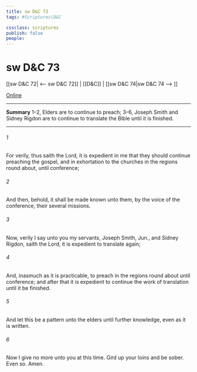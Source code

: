 ```yaml
---
title: sw D&C 73
tags: #Scriptures\D&C

cssclass: scriptures
publish: false
people:
---
```


# sw D&C 73
[[sw D&C 72| <-- sw D&C 72]] | [[D&C]] | [[sw D&C 74|sw D&C 74 --> ]]

[Online](https://churchofjesuschrist.org/study/scriptures/dc-testament/dc/73?lang=eng)

---
__Summary__
1–2, Elders are to continue to preach; 3–6, Joseph Smith and Sidney Rigdon are to continue to translate the Bible until it is finished.

---
###### 1 
For verily, thus saith the Lord, it is expedient in me that they should continue preaching the gospel, and in exhortation to the churches in the regions round about, until conference;

###### 2 
And then, behold, it shall be made known unto them, by the voice of the conference, their several missions.

###### 3 
Now, verily I say unto you my servants, Joseph Smith, Jun., and Sidney Rigdon, saith the Lord, it is expedient to translate again;

###### 4 
And, inasmuch as it is practicable, to preach in the regions round about until conference; and after that it is expedient to continue the work of translation until it be finished.

###### 5 
And let this be a pattern unto the elders until further knowledge, even as it is written.

###### 6 
Now I give no more unto you at this time. Gird up your loins and be sober. Even so. Amen.

